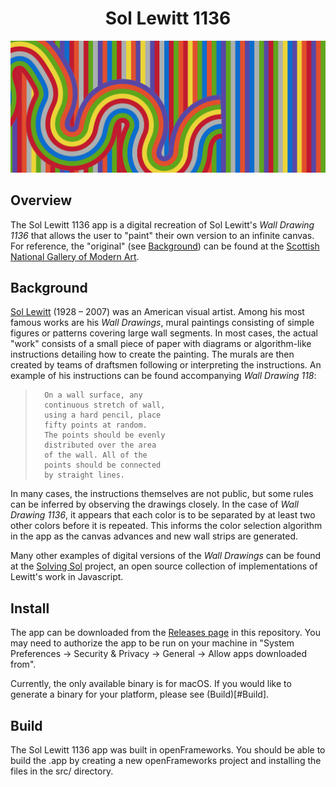 <div align="center">

# Sol Lewitt 1136

<img width="800px" src="docs/imgs/header.png">

</div>

## Overview

The Sol Lewitt 1136 app is a digital recreation of Sol Lewitt's <em>Wall Drawing 1136</em> that allows the user to "paint" their own version to an infinite canvas. For reference, the "original" (see [Background](#Background)) can be found at the [Scottish National Gallery of Modern Art](https://www.nationalgalleries.org/exhibition/artist-rooms-sol-lewitt-wall-drawing-1136-2004).

## Background 

[Sol Lewitt](https://en.wikipedia.org/wiki/Sol_LeWitt) (1928 – 2007) was an American visual artist. Among his most famous works are his <em>Wall Drawings</em>, mural paintings consisting of simple figures or patterns covering large wall segments. In most cases, the actual "work" consists of a small piece of paper with diagrams or algorithm-like instructions detailing how to create the painting. The murals are then created by teams of draftsmen following or interpreting the instructions. An example of his instructions can be found accompanying <em>Wall Drawing 118</em>:

  
  >       On a wall surface, any
  >       continuous stretch of wall,
  >       using a hard pencil, place
  >       fifty points at random.
  >       The points should be evenly
  >       distributed over the area
  >       of the wall. All of the
  >       points should be connected
  >       by straight lines.


In many cases, the instructions themselves are not public, but some rules can be inferred by observing the drawings closely. In the case of <em>Wall Drawing 1136</em>, it appears that each color is to be separated by at least two other colors before it is repeated. This informs the color selection algorithm in the app as the canvas advances and new wall strips are generated.

Many other examples of digital versions of the <em>Wall Drawings</em> can be found at the [Solving Sol](https://github.com/wholepixel/solving-sol) project, an open source collection of implementations of Lewitt's work in Javascript. 

## Install

The app can be downloaded from the [Releases page](https://github.com/michaelnuzzo/Sol-Lewitt-1136/releases) in this repository. You may need to authorize the app to be run on your machine in "System Preferences -> Security & Privacy -> General -> Allow apps downloaded from".

Currently, the only available binary is for macOS. If you would like to generate a binary for your platform, please see (Build)[#Build].

## Build

The Sol Lewitt 1136 app was built in openFrameworks. You should be able to build the .app by creating a new openFrameworks project and installing the files in the src/ directory.
